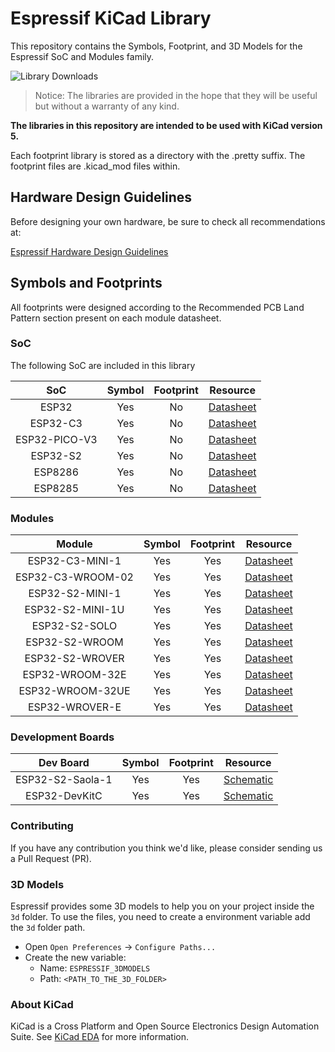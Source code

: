 # Espressif KiCad Library

This repository contains the Symbols, Footprint, and 3D Models for the Espressif SoC and Modules family.

![Library Downloads](https://img.shields.io/github/downloads/espressif/kicad-libraries/total?style=flat-square)

> Notice: The libraries are provided in the hope that they will be useful but without a warranty of any kind.

**The libraries in this repository are intended to be used with KiCad version 5.**

Each footprint library is stored as a directory with the .pretty suffix. The footprint files are .kicad_mod files within.

## Hardware Design Guidelines

Before designing your own hardware, be sure to check all recommendations at:

[Espressif Hardware Design Guidelines](https://www.espressif.com/sites/default/files/documentation/esp32_hardware_design_guidelines_en.pdf)

## Symbols and Footprints

All footprints were designed according to the Recommended PCB Land Pattern section present on each module datasheet.

### SoC

The following SoC are included in this library

| SoC          | Symbol | Footprint | Resource                                                                                               |
|:------------:|:------:|:---------:|:------------------------------------------------------------------------------------------------------:|
|ESP32         |Yes     |No         |[Datasheet](https://www.espressif.com/sites/default/files/documentation/esp32_datasheet_en.pdf)         |
|ESP32-C3      |Yes     |No         |[Datasheet](https://www.espressif.com/sites/default/files/documentation/esp32-c3_datasheet_en.pdf)      |
|ESP32-PICO-V3 |Yes     |No         |[Datasheet](https://www.espressif.com/sites/default/files/documentation/esp32-pico-v3_datasheet_en.pdf) |
|ESP32-S2      |Yes     |No         |[Datasheet](https://www.espressif.com/sites/default/files/documentation/esp32-s2_datasheet_en.pdf)      |
|ESP8286       |Yes     |No         |[Datasheet](https://www.espressif.com/sites/default/files/documentation/0a-esp8266ex_datasheet_en.pdf)  |
|ESP8285       |Yes     |No         |[Datasheet](https://www.espressif.com/sites/default/files/documentation/0a-esp8285_datasheet_en.pdf)    |

### Modules

| Module           | Symbol | Footprint | Resource                                                                                                                    |
|:----------------:|:------:|:---------:|:---------------------------------------------------------------------------------------------------------------------------:|
|ESP32-C3-MINI-1   |Yes     |Yes        |[Datasheet](https://www.espressif.com/sites/default/files/documentation/esp32-c3-mini-1_datasheet_en.pdf)                    |
|ESP32-C3-WROOM-02 |Yes     |Yes        |[Datasheet](https://www.espressif.com/sites/default/files/documentation/esp32-c3-wroom-02_datasheet_en.pdf)                  |
|ESP32-S2-MINI-1   |Yes     |Yes        |[Datasheet](https://www.espressif.com/sites/default/files/documentation/esp32-s2-mini-1_esp32-s2-mini-1u_datasheet_en.pdf)   |
|ESP32-S2-MINI-1U  |Yes     |Yes        |[Datasheet](https://www.espressif.com/sites/default/files/documentation/esp32-s2-mini-1_esp32-s2-mini-1u_datasheet_en.pdf)   |
|ESP32-S2-SOLO     |Yes     |Yes        |[Datasheet](https://www.espressif.com/sites/default/files/documentation/esp32-s2-solo_esp32-s2-solo-u_datasheet_en.pdf)      |
|ESP32-S2-WROOM    |Yes     |Yes        |[Datasheet](https://www.espressif.com/sites/default/files/documentation/esp32-s2-wroom_esp32-s2-wroom-i_datasheet_en.pdf)    |
|ESP32-S2-WROVER   |Yes     |Yes        |[Datasheet](https://www.espressif.com/sites/default/files/documentation/esp32-s2-wrover_esp32-s2-wrover-i_datasheet_en.pdf)  |
|ESP32-WROOM-32E   |Yes     |Yes        |[Datasheet](https://www.espressif.com/sites/default/files/documentation/esp32-wroom-32e_esp32-wroom-32ue_datasheet_en.pdf)   |
|ESP32-WROOM-32UE  |Yes     |Yes        |[Datasheet](https://www.espressif.com/sites/default/files/documentation/esp32-wroom-32e_esp32-wroom-32ue_datasheet_en.pdf)   |
|ESP32-WROVER-E    |Yes     |Yes        |[Datasheet](https://www.espressif.com/sites/default/files/documentation/esp32-wrover-e_esp32-wrover-ie_datasheet_en.pdf)     |

### Development Boards

| Dev Board        | Symbol | Footprint | Resource                                                                                 |
|:----------------:|:------:|:---------:|:----------------------------------------------------------------------------------------:|
| ESP32-S2-Saola-1 |  Yes   |    Yes    | [Schematic](https://dl.espressif.com/dl/schematics/ESP32-S2-SAOLA-1_V1.1_schematics.pdf) |
| ESP32-DevKitC    |  Yes   |    Yes    | [Schematic](https://dl.espressif.com/dl/schematics/esp32_devkitc_v4-sch.pdf)             |

### Contributing

If you have any contribution you think we'd like, please consider sending us a Pull Request (PR).

### 3D Models

Espressif provides some 3D models to help you on your project inside the ``3d`` folder.
To use the files, you need to create a environment variable add the ``3d`` folder path.

* Open ``Open Preferences`` -> ``Configure Paths...``
* Create the new variable:
    * Name: ``ESPRESSIF_3DMODELS``
    * Path: ``<PATH_TO_THE_3D_FOLDER>``

### About KiCad

KiCad is a Cross Platform and Open Source Electronics Design Automation Suite. See [KiCad EDA](https://kicad.org/) for more information.
